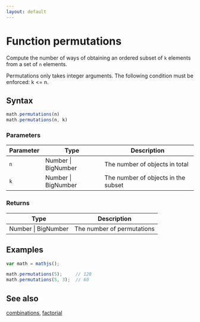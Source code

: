 ```yaml
---
layout: default
---
```


# Function permutations

Compute the number of ways of obtaining an ordered subset of `k` elements
from a set of `n` elements.

Permutations only takes integer arguments.
The following condition must be enforced: k <= n.


## Syntax

```js
math.permutations(n)
math.permutations(n, k)
```

### Parameters

Parameter | Type | Description
--------- | ---- | -----------
`n` | Number &#124; BigNumber | The number of objects in total
`k` | Number &#124; BigNumber | The number of objects in the subset

### Returns

Type | Description
---- | -----------
Number &#124; BigNumber | The number of permutations


## Examples

```js
var math = mathjs();

math.permutations(5);     // 120
math.permutations(5, 3);  // 60
```


## See also

[combinations](combinations.html),
[factorial](factorial.html)


<!-- Note: This file is automatically generated from source code comments. Changes made in this file will be overridden. -->
